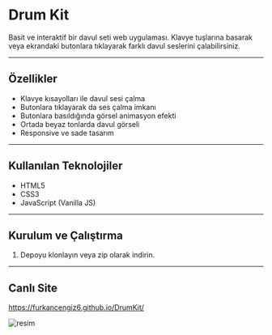 # Drum Kit

Basit ve interaktif bir davul seti web uygulaması. Klavye tuşlarına basarak veya ekrandaki butonlara tıklayarak farklı davul seslerini çalabilirsiniz.

---

## Özellikler

- Klavye kısayolları ile davul sesi çalma
- Butonlara tıklayarak da ses çalma imkanı
- Butonlara basıldığında görsel animasyon efekti
- Ortada beyaz tonlarda davul görseli
- Responsive ve sade tasarım

---

## Kullanılan Teknolojiler

- HTML5
- CSS3
- JavaScript (Vanilla JS)

---

## Kurulum ve Çalıştırma

1. Depoyu klonlayın veya zip olarak indirin.

---

## Canlı Site

https://furkancengiz6.github.io/DrumKit/


![resim](https://github.com/user-attachments/assets/1d00a168-1e91-4ce2-9874-b7fef3f64d1c)

```bash

